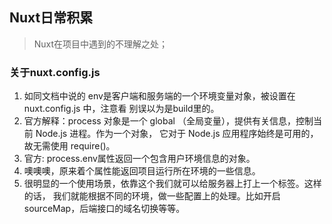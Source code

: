 ## Nuxt日常积累

> Nuxt在项目中遇到的不理解之处；       

### 关于nuxt.config.js
1. 如同文档中说的 env是客户端和服务端的一个环境变量对象，被设置在nuxt.config.js 中，注意看 别误以为是build里的。
2. 官方解释：process 对象是一个 global （全局变量），提供有关信息，控制当前 Node.js 进程。作为一个对象，
它对于 Node.js 应用程序始终是可用的，故无需使用 require()。
3. 官方: process.env属性返回一个包含用户环境信息的对象。
4. 噢噢噢，原来着个属性能返回项目运行所在环境的一些信息。
5. 很明显的一个使用场景，依靠这个我们就可以给服务器上打上一个标签。这样的话，
我们就能根据不同的环境，做一些配置上的处理。比如开启 sourceMap，后端接口的域名切换等等。
